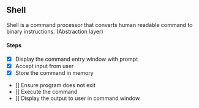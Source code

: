 ## Shell

Shell is a command processor that converts human readable command to binary instructions. (Abstraction layer)

#### Steps

- [x] Display the command entry window with prompt
- [x] Accept input from user
- [x] Store the command in memory
- [] Ensure program does not exit
- [] Execute the command
- [] Display the output to user in command window.